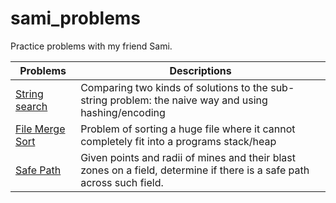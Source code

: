 # sami_problems
Practice problems with my friend Sami.

Problems | Descriptions
--- | ---
[String search](./string_search) | Comparing two kinds of solutions to the sub-string problem: the naive way and using hashing/encoding
[File Merge Sort](./file_merge_sort) | Problem of sorting a huge file where it cannot completely fit into a programs stack/heap
[Safe Path](./safe_path) | Given points and radii of mines and their blast zones on a field, determine if there is a safe path across such field.
